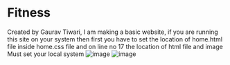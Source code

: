 # Fitness
Created by Gaurav Tiwari,
I am making a basic website, if you are running this site on your system then first you have to set the location of home.html file inside home.css file and on line no 17 the location of html file and image Must set your local system
![image](https://user-images.githubusercontent.com/92635780/211864429-ef656114-2e72-40d6-a636-a9bee2b79fc0.png)
![image](https://user-images.githubusercontent.com/92635780/211864500-8270106e-5ed4-4d58-a429-6348d7d82692.png)
